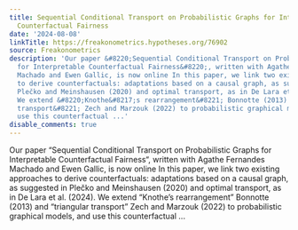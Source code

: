 ```yaml
---
title: Sequential Conditional Transport on Probabilistic Graphs for Interpretable
  Counterfactual Fairness
date: '2024-08-08'
linkTitle: https://freakonometrics.hypotheses.org/76902
source: Freakonometrics
description: 'Our paper &#8220;Sequential Conditional Transport on Probabilistic Graphs
  for Interpretable Counterfactual Fairness&#8220;, written with Agathe Fernandes
  Machado and Ewen Gallic, is now online In this paper, we link two existing approaches
  to derive counterfactuals: adaptations based on a causal graph, as suggested in
  Plečko and Meinshausen (2020) and optimal transport, as in De Lara et al. (2024).
  We extend &#8220;Knothe&#8217;s rearrangement&#8221; Bonnotte (2013) and &#8220;triangular
  transport&#8221; Zech and Marzouk (2022) to probabilistic graphical models, and
  use this counterfactual ...'
disable_comments: true
---
```

Our paper &#8220;Sequential Conditional Transport on Probabilistic Graphs for Interpretable Counterfactual Fairness&#8220;, written with Agathe Fernandes Machado and Ewen Gallic, is now online In this paper, we link two existing approaches to derive counterfactuals: adaptations based on a causal graph, as suggested in Plečko and Meinshausen (2020) and optimal transport, as in De Lara et al. (2024). We extend &#8220;Knothe&#8217;s rearrangement&#8221; Bonnotte (2013) and &#8220;triangular transport&#8221; Zech and Marzouk (2022) to probabilistic graphical models, and use this counterfactual ...
